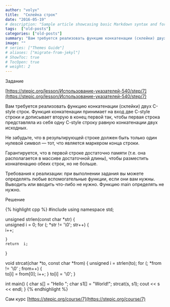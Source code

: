 ```yaml
---
author: "volyx"
title:  "Склейка строк"
date: "2016-05-19"
# description: "Sample article showcasing basic Markdown syntax and formatting for HTML elements."
tags:  ["old-posts"]
categories: ["old-posts"]
summary: "Вам требуется реализовать функцию конкатенации (склейки) двух C-style строк. Функция конкатенации принимает на вход две C-style строки и дописывает вторую в конец первой так, чтобы первая строка представляла из себя одну C-style строку равную конкатенации двух исходных."
image: ""
# series: ["Themes Guide"]
# aliases: ["migrate-from-jekyl"]
# ShowToc: true
# TocOpen: true
# weight: 2
---
```


Задание 

[https://stepic.org/lesson/Использование-указателей-540/step/7](https://stepic.org/lesson/Использование-указателей-540/step/7)

Вам требуется реализовать функцию конкатенации (склейки) двух C-style строк. Функция конкатенации принимает на вход две C-style строки и дописывает вторую в конец первой так, чтобы первая строка представляла из себя одну C-style строку равную конкатенации двух исходных. 

Не забудьте, что в результирующей строке должен быть только один нулевой символ — тот, что является маркером конца строки. 

Гарантируется, что в первой строке достаточно памяти (т.е. она располагается в массиве достаточной длины), чтобы разместить конкатенацию обеих строк, но не больше.

Требования к реализации: при выполнении задания вы можете определять любые вспомогательные функции, если они вам нужны. Выводить или вводить что-либо не нужно. Функцию main определять не нужно.

Решение

{% highlight cpp %}
#include <iostream>
using namespace std;

unsigned strlen(const char *str)
{   
	unsigned i = 0;
	for (; *str != '\0'; str++) 
	{	
		i++;
		
	}
	return  i;
}

void strcat(char *to, const char *from)
{
    unsigned i = strlen(to);
	for (; *from != '\0' ; from++) 
	{	
		to[i] = from[0];
		i++;
	}
	to[i] = '\0';
}

int main() {
	char s[] = "Hello ";
	char s1[] = "World!";
	strcat(s, s1);
    cout << s << endl;
}
{% endhighlight %}

Сам курс [https://stepic.org/course/7](https://stepic.org/course/7)